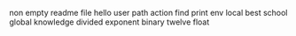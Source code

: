 non empty readme file
hello user
path action
find
print env
local
best school
global
knowledge
divided
exponent
binary
twelve
float
